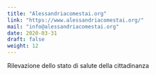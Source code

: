 ```yaml
---
title: "Alessandriacomestai.org"
link: "https://www.alessandriacomestai.org/"
mail: "info@alessandriacomestai.org"
date: 2020-03-31
draft: false
weight: 12
---
```


Rilevazione dello stato di salute della cittadinanza
